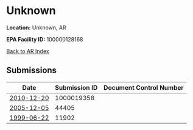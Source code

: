 # Unknown

**Location:** Unknown, AR

**EPA Facility ID:** 100000128168

[Back to AR Index](../../index.md)

## Submissions

| Date | Submission ID | Document Control Number |
|------|--------------|-------------------------|
| [2010-12-20](submissions/1000019358.md) | 1000019358 |  |
| [2005-12-05](submissions/44405.md) | 44405 |  |
| [1999-06-22](submissions/11902.md) | 11902 |  |
